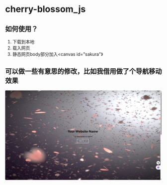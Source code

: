 # cherry-blossom_js

## 如何使用？ 
1. 下载到本地
2. 载入网页<script src="sakura.js"></script>
3. 静态网页body部分加入<canvas id="sakura"》</canvas>


## 可以做一些有意思的修改，比如我借用做了个导航移动效果
<img src='2.png'></img>
    
